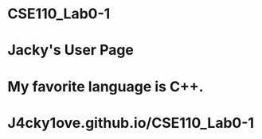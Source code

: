# CSE110_Lab0-1
# Jacky's User Page
# My favorite language is C++.
# J4cky1ove.github.io/CSE110_Lab0-1
